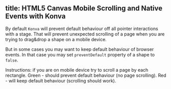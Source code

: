 title: HTML5 Canvas Mobile Scrolling and Native Events with Konva
---

By default `Konva` will prevent default behaviour off all pointer interactions with a stage.
That will prevent unexpected scrolling of a page when you are trying to drag&drop a shape on a mobile device.

But in some cases you may want to keep default behaviour of browser events. In that case you may set `preventDefault` property of a shape to `false`.

Instructions: if you are on mobile device try to scroll a page by each rectangle.
Green - should prevent default behaviour (no page scrolling).
Red - will keep default behaviour (scrolling should work).

<!-- {% iframe /downloads/code/events/Mobile_Scrolling.html %}

{% include_code Konva Mobile Scrolling Demo events/Mobile_Scrolling.html %} -->

